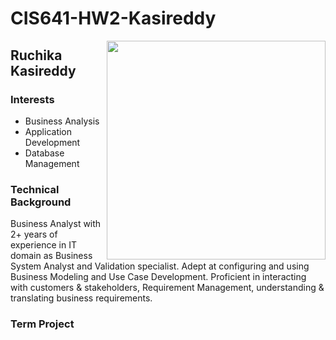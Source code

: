 # CIS641-HW2-Kasireddy

<img align="right" width="350" height="350" src="https://kit8.net/wp-content/uploads/edd/2021/06/kit8net-Lemberg-header.jpg">

## Ruchika Kasireddy

### Interests
- Business Analysis
- Application Development
- Database Management                                                                          

### Technical Background
Business Analyst with 2+ years of experience in IT domain as Business System Analyst and Validation specialist. Adept at configuring and using Business Modeling and Use Case Development. Proficient in interacting with customers & stakeholders, Requirement Management, understanding & translating business requirements.

### Term Project 



